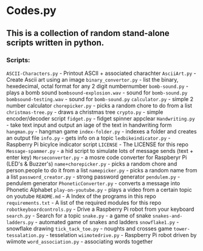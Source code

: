 # Codes.py
## This is a collection of random stand-alone scripts written in python.

### Scripts:

`ASCII-Characters.py` - Printout ASCII + associated charachter
`AsciiArt.py` - Create Ascii art using an image
`binary_convertor.py` - list the binary, hexedecimal, octal format for any 2 digit numbernumber
`bomb-sound.py` - plays a bomb sound
`bombsound-explosion.wav` - sound for `bomb-sound.py`
`bombsound-testing.wav` - sound for `bomb-sound.py`
`calculator.py` - simple 2 number calculator
`chorepicker.py` - picks a random chore to do from a list
`christmas-tree.py` - draws a christmas tree
`crypto.py` - simple encoder/decoder script
`fidget.py` - fidget spinner appclear
`Handwriting.py` - take text input and output an iage of the text in handwriting form
`hangman.py` - hangman game
`index-folder.py` - indexes a folder and creates an output file
`info.py` - gets info on a topic
`ledbikeindicator.py` - Raspberry Pi bicylce indicator script
`LICENSE` - The LICENSE for this repo
`Message-spammer.py` - a hid script to simulate lots of message sends (text + enter key)
`Morseconverter.py` - a mosre code converter for Raspberyr Pi (LED's & Buzzer's)
`name+chorepicker.py` - picks a random chore and person.people to do it from a list
`namepicker.py` - picks a random name from a list
`password_creator.py` - strong password generator
`pendulem.py` - pendulem generator
`PhoneticConverter.py` - converts a message into Phonetic Alphabet
`play-on-youtube.py` - plays a video from a certain topic on youtube
`README.md` - A Index of the programs in this repo
`requirements.txt` - A list of the required modules for this repo
`robotkeyboardcontrols.py` - Drive a Raspberry Pi robot from your keyboard
`search.py` - Search for a topic
`snake.py` - a game of snake
`snakes-and-ladders.py` - automated game of snakes and ladders
`snowflake1.py` - snowflake drawing
`tick_tack_toe.py` - noughts and crosses game
`tower-tessalation.py` - tesselation 
`wiimotedrive.py` - Raspberry Pi robot driven by wiimote
`word_association.py` - associating words together